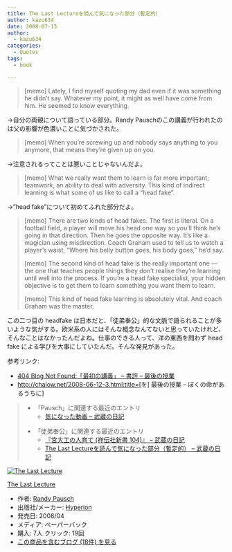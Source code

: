 ```yaml
---
title: The Last Lectureを読んで気になった部分（暫定的）
author: kazu634
date: 2008-07-13
author:
  - kazu634
categories:
  - Quotes
tags:
  - book

---
```

<div class="section">
<blockquote>
<p>
      [memo] Lately, I find myself quoting my dad even if it was something he didn&#8217;t say. Whatever my point, it might as well have come from him. He seemed to know everything.
</p>
</blockquote>
  
<p>
    →自分の両親について語っている部分。Randy Pauschのこの講義が行われたのは父の影響が色濃いことに気づかされた。
</p>
  
<blockquote>
<p>
      [memo] When you&#8217;re screwing up and nobody says anything to you anymore, that means they&#8217;re given up on you.
</p>
</blockquote>
  
<p>
    →注意されるってことは悪いことじゃないんだよ。
</p>
  
<p>
</p>
  
<blockquote>
<p>
      [memo] What we really want them to learn is far more important; teamwork, an ability to deal with adversity. This kind of indirect learning is what some of us like to call a &#8220;head fake&#8221;.
</p>
</blockquote>
  
<p>
    →&#8221;head fake&#8221;について初めてふれた部分だよ。
</p>
  
<blockquote>
<p>
      [memo] There are two kinds of head fakes. The first is literal. On a football field, a player will move his head one way so you&#8217;ll think he&#8217;s going in that direction. Then he goes the opposite way. It&#8217;s like a magician using misdirection. Coach Graham used to tell us to watch a player&#8217;s waist, &#8220;Where his belly button goes, his body goes,&#8221; he&#8217;d say.
</p>
    
<p>
      [memo] The second kind of head fake is the really important one &#8212; the one that teaches people things they don&#8217;t realise they&#8217;re learning until well into the process. If you&#8217;re a head fake specialist, your hidden objective is to get them to learn something you want them to learn.
</p>
    
<p>
      [memo] This kind of head fake learning is absolutely vital. And coach Graham was the master.
</p>
</blockquote>
  
<p>
    この二つ目の headfake は日本だと、「徒弟奉公」的な文脈で語られることが多いような気がする。欧米系の人にはそんな概念なんてないと思っていたけれど、そんなことはなかったんだよね。仕事のできる人って、洋の東西を問わず head fake による学びを大事にしていたんだ。そんな発見があった。
</p>
  
<p>
    参考リンク:
</p>
  
<ul>
<li>
<a href="http://blog.livedoor.jp/dankogai/archives/51067424.html" onclick="__gaTracker('send', 'event', 'outbound-article', 'http://blog.livedoor.jp/dankogai/archives/51067424.html', '404 Blog Not Found:「最初の講義」 &#8211; 書評 &#8211; 最後の授業');" target="_blank">404 Blog Not Found:「最初の講義」 &#8211; 書評 &#8211; 最後の授業</a>
</li>
<li>
<a href="http://chalow.net/2008-06-12-3.html:title=" onclick="__gaTracker('send', 'event', 'outbound-article', 'http://chalow.net/2008-06-12-3.html:title=', 'http://chalow.net/2008-06-12-3.html:title=');" target="_blank">http://chalow.net/2008-06-12-3.html:title=</a>[を] 最後の授業 &#8211; ぼくの命があるうちに]
</li>
</ul>
  
<blockquote>
<ul>
<li>
        「Pausch」に関連する最近のエントリ <ul>
<li>
<a href="http://d.hatena.ne.jp/sirocco634/20080419/1208568964" onclick="__gaTracker('send', 'event', 'outbound-article', 'http://d.hatena.ne.jp/sirocco634/20080419/1208568964', ' 気になった動画 &#8211; 武蔵の日記');" target="_blank"> 気になった動画 &#8211; 武蔵の日記</a>
</li>
</ul>
</li>
</ul>
    
<ul>
<li>
        「徒弟奉公」に関連する最近のエントリ <ul>
<li>
<a href="http://d.hatena.ne.jp/sirocco634/20080430/1209562932" onclick="__gaTracker('send', 'event', 'outbound-article', 'http://d.hatena.ne.jp/sirocco634/20080430/1209562932', ' 『宮大工の人育て (祥伝社新書 104)』 &#8211; 武蔵の日記');" target="_blank"> 『宮大工の人育て (祥伝社新書 104)』 &#8211; 武蔵の日記</a>
</li>
<li>
<a href="http://d.hatena.ne.jp/sirocco634/20080713/1215954169" onclick="__gaTracker('send', 'event', 'outbound-article', 'http://d.hatena.ne.jp/sirocco634/20080713/1215954169', ' The Last Lectureを読んで気になった部分（暫定的） &#8211; 武蔵の日記');" target="_blank"> The Last Lectureを読んで気になった部分（暫定的） &#8211; 武蔵の日記</a>
</li>
</ul>
</li>
</ul>
</blockquote>
  
<div class="hatena-asin-detail">
<a href="http://www.amazon.co.jp/dp/1401309658/?tag=hatena_st1-22&ascsubtag=d-7ibv" onclick="__gaTracker('send', 'event', 'outbound-article', 'http://www.amazon.co.jp/dp/1401309658/?tag=hatena_st1-22&ascsubtag=d-7ibv', '');"><img src="https://images-na.ssl-images-amazon.com/images/I/51ty7GIItcL._SL160_.jpg" class="hatena-asin-detail-image" alt="The Last Lecture" title="The Last Lecture" /></a></p> 
    
<div class="hatena-asin-detail-info">
<p class="hatena-asin-detail-title">
<a href="http://www.amazon.co.jp/dp/1401309658/?tag=hatena_st1-22&ascsubtag=d-7ibv" onclick="__gaTracker('send', 'event', 'outbound-article', 'http://www.amazon.co.jp/dp/1401309658/?tag=hatena_st1-22&ascsubtag=d-7ibv', 'The Last Lecture');">The Last Lecture</a>
</p>
      
<ul>
<li>
<span class="hatena-asin-detail-label">作者:</span> <a href="http://d.hatena.ne.jp/keyword/Randy%20Pausch" onclick="__gaTracker('send', 'event', 'outbound-article', 'http://d.hatena.ne.jp/keyword/Randy%20Pausch', 'Randy Pausch');" class="keyword">Randy Pausch</a>
</li>
<li>
<span class="hatena-asin-detail-label">出版社/メーカー:</span> <a href="http://d.hatena.ne.jp/keyword/Hyperion" onclick="__gaTracker('send', 'event', 'outbound-article', 'http://d.hatena.ne.jp/keyword/Hyperion', 'Hyperion');" class="keyword">Hyperion</a>
</li>
<li>
<span class="hatena-asin-detail-label">発売日:</span> 2008/04
</li>
<li>
<span class="hatena-asin-detail-label">メディア:</span> ペーパーバック
</li>
<li>
<span class="hatena-asin-detail-label">購入</span>: 7人 <span class="hatena-asin-detail-label">クリック</span>: 19回
</li>
<li>
<a href="http://d.hatena.ne.jp/asin/1401309658" onclick="__gaTracker('send', 'event', 'outbound-article', 'http://d.hatena.ne.jp/asin/1401309658', 'この商品を含むブログ (18件) を見る');" target="_blank">この商品を含むブログ (18件) を見る</a>
</li>
</ul>
</div>
    
<div class="hatena-asin-detail-foot">
</div>
</div>
</div>
